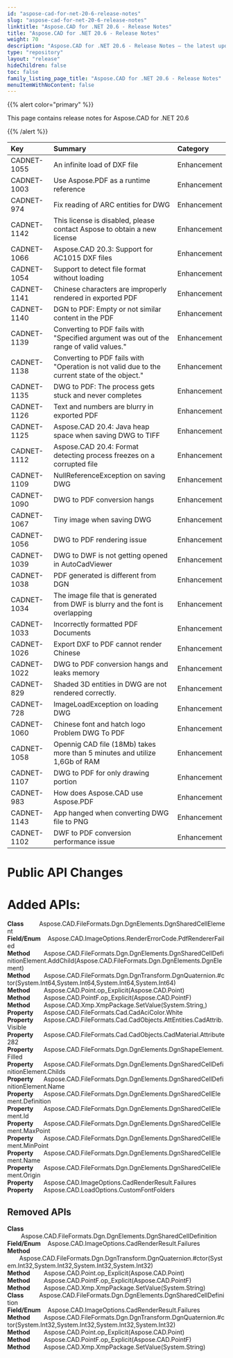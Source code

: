 ```yaml
---
id: "aspose-cad-for-net-20-6-release-notes"
slug: "aspose-cad-for-net-20-6-release-notes"
linktitle: "Aspose.CAD for .NET 20.6 - Release Notes"
title: "Aspose.CAD for .NET 20.6 - Release Notes"
weight: 70
description: "Aspose.CAD for .NET 20.6 - Release Notes – the latest updates and fixes."
type: "repository"
layout: "release"
hideChildren: false
toc: false
family_listing_page_title: "Aspose.CAD for .NET 20.6 - Release Notes"
menuItemWithNoContent: false
---
```


{{% alert color="primary" %}} 

This page contains release notes for Aspose.CAD for .NET 20.6

{{% /alert %}} 

|**Key**|**Summary**|**Category**|
| :- | :- | :- |
|CADNET-1055|An infinite load of DXF file|Enhancement|
|CADNET-1003|Use Aspose.PDF as a runtime reference|Enhancement|
|CADNET-974|Fix reading of ARC entities for DWG|Enhancement|
|CADNET-1142|This license is disabled, please contact Aspose to obtain a new license|Enhancement|
|CADNET-1066|Aspose.CAD 20.3: Support for AC1015 DXF files|Enhancement|
|CADNET-1054|Support to detect file format without loading|Enhancement|
|CADNET-1141|Chinese characters are improperly rendered in exported PDF|Enhancement|
|CADNET-1140|DGN to PDF: Empty or not similar content in the PDF |Enhancement|
|CADNET-1139|Converting to PDF fails with "Specified argument was out of the range of valid values."|Enhancement|
|CADNET-1138|Converting to PDF fails with "Operation is not valid due to the current state of the object."|Enhancement|
|CADNET-1135|DWG to PDF: The process gets stuck and never completes|Enhancement|
|CADNET-1126|Text and numbers are blurry in exported PDF|Enhancement|
|CADNET-1125|Aspose.CAD 20.4: Java heap space when saving DWG to TIFF|Enhancement|
|CADNET-1112|Aspose.CAD 20.4: Format detecting process freezes on a corrupted file|Enhancement|
|CADNET-1109|NullReferenceException on saving DWG|Enhancement|
|CADNET-1090|DWG to PDF conversion hangs|Enhancement|
|CADNET-1067|Tiny image when saving DWG|Enhancement|
|CADNET-1056|DWG to PDF rendering issue|Enhancement|
|CADNET-1039|DWG to DWF is not getting opened in AutoCadViewer|Enhancement|
|CADNET-1038|PDF generated is different from DGN|Enhancement|
|CADNET-1034|The image file that is generated from DWF is blurry and the font is overlapping |Enhancement|
|CADNET-1033|Incorrectly formatted PDF Documents|Enhancement|
|CADNET-1026|Export DXF to PDF cannot render Chinese|Enhancement|
|CADNET-1022|DWG to PDF conversion hangs and leaks memory|Enhancement|
|CADNET-829|Shaded 3D entities in DWG are not rendered correctly.|Enhancement|
|CADNET-728|ImageLoadException on loading DWG|Enhancement|
|CADNET-1060|Chinese font and hatch logo Problem DWG To PDF|Enhancement|
|CADNET-1058|Opennig CAD file (18Mb) takes more than 5 minutes and utilize 1,6Gb of RAM|Enhancement|
|CADNET-1107|DWG to PDF for only drawing portion|Enhancement|
|CADNET-983|How does Aspose.CAD use Aspose.PDF|Enhancement|
|CADNET-1143|App hanged when converting DWG file to PNG|Enhancement|
|CADNET-1102|DWF to PDF conversion performance issue|Enhancement|
# **Public API Changes**
# **Added APIs:**
**Class**         Aspose.CAD.FileFormats.Dgn.DgnElements.DgnSharedCellElement  
**Field/Enum**    Aspose.CAD.ImageOptions.RenderErrorCode.PdfRendererFailed  
**Method**        Aspose.CAD.FileFormats.Dgn.DgnElements.DgnSharedCellDefinitionElement.AddChild(Aspose.CAD.FileFormats.Dgn.DgnElements.DgnElement)  
**Method**        Aspose.CAD.FileFormats.Dgn.DgnTransform.DgnQuaternion.#ctor(System.Int64,System.Int64,System.Int64,System.Int64)  
**Method**        Aspose.CAD.Point.op_Explicit(Aspose.CAD.Point)     
**Method**        Aspose.CAD.PointF.op_Explicit(Aspose.CAD.PointF)     
**Method**        Aspose.CAD.Xmp.XmpPackage.SetValue(System.String,)  
**Property**      Aspose.CAD.FileFormats.Cad.CadAciColor.White  
**Property**      Aspose.CAD.FileFormats.Cad.CadObjects.AttEntities.CadAttrib.Visible  
**Property**      Aspose.CAD.FileFormats.Cad.CadObjects.CadMaterial.Attribute282  
**Property**      Aspose.CAD.FileFormats.Dgn.DgnElements.DgnShapeElement.Filled  
**Property**      Aspose.CAD.FileFormats.Dgn.DgnElements.DgnSharedCellDefinitionElement.Childs  
**Property**      Aspose.CAD.FileFormats.Dgn.DgnElements.DgnSharedCellDefinitionElement.Name  
**Property**      Aspose.CAD.FileFormats.Dgn.DgnElements.DgnSharedCellElement.Definition  
**Property**      Aspose.CAD.FileFormats.Dgn.DgnElements.DgnSharedCellElement.Id  
**Property**      Aspose.CAD.FileFormats.Dgn.DgnElements.DgnSharedCellElement.MaxPoint  
**Property**      Aspose.CAD.FileFormats.Dgn.DgnElements.DgnSharedCellElement.MinPoint  
**Property**      Aspose.CAD.FileFormats.Dgn.DgnElements.DgnSharedCellElement.Name  
**Property**      Aspose.CAD.FileFormats.Dgn.DgnElements.DgnSharedCellElement.Origin  
**Property**      Aspose.CAD.ImageOptions.CadRenderResult.Failures  
**Property**      Aspose.CAD.LoadOptions.CustomFontFolders  
## **Removed APIs**
**Class**         Aspose.CAD.FileFormats.Dgn.DgnElements.DgnSharedCellDefinition  
**Field/Enum**    Aspose.CAD.ImageOptions.CadRenderResult.Failures  
**Method**        Aspose.CAD.FileFormats.Dgn.DgnTransform.DgnQuaternion.#ctor(System.Int32,System.Int32,System.Int32,System.Int32)  
**Method**        Aspose.CAD.Point.op_Explicit(Aspose.CAD.Point)     
**Method**        Aspose.CAD.PointF.op_Explicit(Aspose.CAD.PointF)     
**Method**        Aspose.CAD.Xmp.XmpPackage.SetValue(System.String)  
**Class**         Aspose.CAD.FileFormats.Dgn.DgnElements.DgnSharedCellDefinition  
**Field/Enum**    Aspose.CAD.ImageOptions.CadRenderResult.Failures  
**Method**        Aspose.CAD.FileFormats.Dgn.DgnTransform.DgnQuaternion.#ctor(System.Int32,System.Int32,System.Int32,System.Int32)  
**Method**        Aspose.CAD.Point.op_Explicit(Aspose.CAD.Point)     
**Method**        Aspose.CAD.PointF.op_Explicit(Aspose.CAD.PointF)     
**Method**        Aspose.CAD.Xmp.XmpPackage.SetValue(System.String)  
